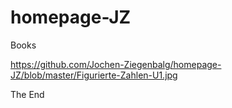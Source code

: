 # homepage-JZ
Books 

https://github.com/Jochen-Ziegenbalg/homepage-JZ/blob/master/Figurierte-Zahlen-U1.jpg

The End 
